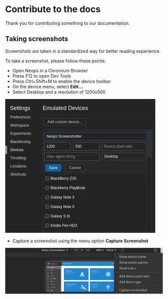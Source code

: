 # Contribute to the docs

Thank you for contributing something to our documentation.

## Taking screenshots

Screenshots are taken in a standardized way for better reading experience.

To take a screenshot, please follow these points:

- Open Neops in a Chromium Browser
- Press F12 to open Dev Tools
- Press Ctrl+Shift+M to enable the device toolbar
- On the device menu, select **Edit...**
- Select Desktop and a resolution of 1200x500

![](_media/emulated_devices.png)

- Capture a screenshot using the menu option **Capture Screenshot**

![](_media/take_screenshot.png)